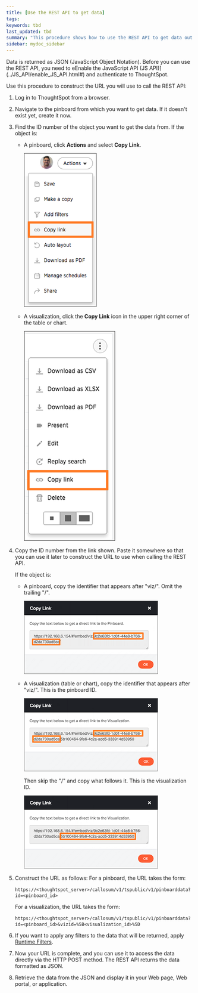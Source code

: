```yaml
---
title: [Use the REST API to get data]
tags:
keywords: tbd
last_updated: tbd
summary: "This procedure shows how to use the REST API to get data out of ThoughtSpot, so you can use it in a Web page, portal, or application. "
sidebar: mydoc_sidebar
---
```

Data is returned as JSON (JavaScript Object Notation). Before you can use the REST API, you need to eEnable the JavaScript API (JS API)](../JS_API/enable_JS_API.html#) and authenticate to ThoughtSpot.

Use this procedure to construct the URL you will use to call the REST API:

1. Log in to ThoughtSpot from a browser.
2. Navigate to the pinboard from which you want to get data. If it doesn't exist yet, create it now.
3. Find the ID number of the object you want to get the data from. If the object is:
    -   A pinboard, click **Actions** and select **Copy Link**.

        ![](/pages/images/copy_pinboard_link.png "The Actions menu")

    -   A visualization, click the **Copy Link** icon in the upper right corner of the table or chart.

         ![](/pages/images/copy_link.png "Copy link")

4. Copy the ID number from the link shown. Paste it somewhere so that you can use it later to construct the URL to use when calling the REST API.

    If the object is:
    -   A pinboard, copy the identifier that appears after "viz/". Omit the trailing "/".

        ![](/pages/images/copy_link_pinboard.png "The pinboard ID")

    -   A visualization \(table or chart\), copy the identifier that appears after "viz/". This is the pinboard ID.

        ![](/pages/images/copy_link_viz_pinboard_part.png "The pinboard ID")

        Then skip the "/" and copy what follows it. This is the visualization ID.

        ![](/pages/images/copy_link_viz_viz_part.png "The visualization ID")

5. Construct the URL as follows: For a pinboard, the URL takes the form:

    ```
    https://<thoughtspot_server>/callosum/v1/tspublic/v1/pinboarddata?id=<pinboard_id>
    ```

    For a visualization, the URL takes the form:

    ```
    https://<thoughtspot_server>/callosum/v1/tspublic/v1/pinboarddata?id=<pinboard_id>&vizid=%5B<visualization_id>%5D
    ```

6. If you want to apply any filters to the data that will be returned, apply [Runtime Filters](../runtime_filters/about_runtime_filters.html#).
7. Now your URL is complete, and you can use it to access the data directly via the HTTP POST method.
  The REST API returns the data formatted as JSON.
8. Retrieve the data from the JSON and display it in your Web page, Web portal, or application.
